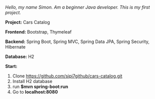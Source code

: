 *Hello, my name Simon. Am a beginner Java developer. This is my first project.*

**Project:** Cars Catalog

**Frontend:** Bootstrap, Thymeleaf

**Backend:** Spring Boot, Spring MVC, Spring Data JPA, Spring Security, Hibernate

**Database:** H2

**Start:**
1. Clone https://github.com/sipi7github/cars-catalog.git
2. Install H2 database
3. run **$mvn spring-boot:run**
4. Go to **localhost:8080**
